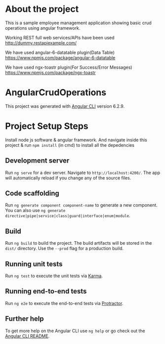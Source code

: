 # About the project
This is a sample employee management application showing basic crud operations using angular framework.

Working REST full web services/APIs have been used http://dummy.restapiexample.com/

We have used angular-6-datatable plugin(Data Table) https://www.npmjs.com/package/angular-6-datatable

We have used ngx-toastr plugin(For Success/Error Messages)	https://www.npmjs.com/package/ngx-toastr
 

# AngularCrudOperations

This project was generated with [Angular CLI](https://github.com/angular/angular-cli) version 6.2.9.

# Project Setup Steps
Install node js software & angular framework.
And navigate inside this project & run `npm install` (in cmd) to install all the depedencies 

## Development server

Run `ng serve` for a dev server. Navigate to `http://localhost:4200/`. The app will automatically reload if you change any of the source files.

## Code scaffolding

Run `ng generate component component-name` to generate a new component. You can also use `ng generate directive|pipe|service|class|guard|interface|enum|module`.

## Build

Run `ng build` to build the project. The build artifacts will be stored in the `dist/` directory. Use the `--prod` flag for a production build.

## Running unit tests

Run `ng test` to execute the unit tests via [Karma](https://karma-runner.github.io).

## Running end-to-end tests

Run `ng e2e` to execute the end-to-end tests via [Protractor](http://www.protractortest.org/).

## Further help

To get more help on the Angular CLI use `ng help` or go check out the [Angular CLI README](https://github.com/angular/angular-cli/blob/master/README.md).
